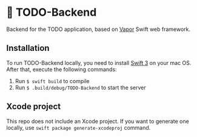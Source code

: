 # 📝 TODO-Backend
Backend for the TODO application, based on [Vapor](https://vapor.codes/) Swift web framework.

## Installation
To run TODO-Backend locally, you need to install [Swift 3](https://vapor.github.io/documentation/getting-started/install-swift-3-macos.html) on your mac OS. After that, execute the following commands:

1. Run `$ swift build` to compile 
2. Run `$ .build/debug/TODO-Backend` to start the server

## Xcode project
This repo does not include an Xcode project. If you want to generate one locally, use `swift package generate-xcodeproj` command.
